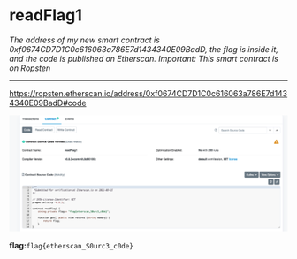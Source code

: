 # readFlag1

*The address of my new smart contract is 0xf0674CD7D1C0c616063a786E7d1434340E09BadD, the flag is inside it, and the code is published on Etherscan. Important: This smart contract is on Ropsten*

---

https://ropsten.etherscan.io/address/0xf0674CD7D1C0c616063a786E7d1434340E09BadD#code

![readFlag1](CTF/PBjarCTF2021/Misc/assets/readFlag1.png)

**flag:**`flag{etherscan_S0urc3_c0de}`

